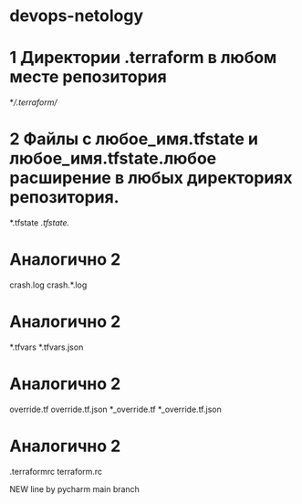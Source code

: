 # devops-netology

# 1 Директории .terraform в любом месте репозитория
**/.terraform/*

# 2 Файлы с любое_имя.tfstate и любое_имя.tfstate.любое расширение в любых директориях репозитория.
*.tfstate
*.tfstate.*

# Аналогично 2 
crash.log
crash.*.log

# Аналогично 2
*.tfvars
*.tfvars.json

# Аналогично 2
override.tf 
override.tf.json
*_override.tf
*_override.tf.json

# Аналогично 2
.terraformrc
terraform.rc

NEW line by pycharm main branch